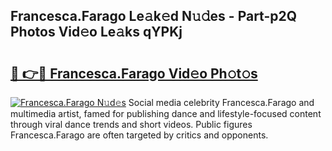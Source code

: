 ## Francesca.Farago Le𝚊k𝚎d N𝚞𝚍es - Part-p2Q Photos Vid𝚎o Le𝚊ks qYPKj

# <h2><a href="http://fbd88f8.evod.top/?m=Francesca.Farago">🔗 👉🔴 Francesca.Farago Vid𝚎o Ph𝚘t𝚘s</a></h2>

[![Francesca.Farago N𝚞d𝚎s](https://i.imgur.com/8V9OHl7.gif)](http://fbd88f8.evod.top/?m=Francesca.Farago)
Social media celebrity Francesca.Farago and multimedia artist, famed for publishing dance and lifestyle-focused content through viral dance trends and short videos. Public figures Francesca.Farago are often targeted by critics and opponents. 
